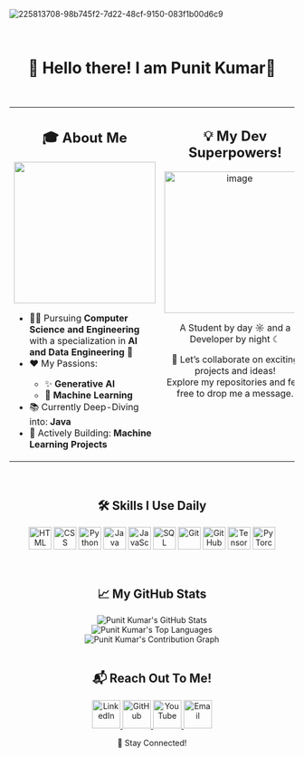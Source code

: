![225813708-98b745f2-7d22-48cf-9150-083f1b00d6c9](https://github.com/user-attachments/assets/7383331d-d120-4da8-be22-5a8630639b4e)


<br>

<div align="center">
  <h1>👋 Hello there! I am Punit Kumar🌟</h1>
</div>

<br>

<table width="100%">
  <tr>
    <td width="50%" valign="top">
      <h2 align="center">🎓 About Me</h2>
      <img src="https://github.com/user-attachments/assets/48f24198-8cf4-4171-8572-e7ca3c3cb511" width="250">
      <ul>
        <li>👨‍🎓 Pursuing <b>Computer Science and Engineering</b> with a specialization in <b>AI and Data Engineering</b> 👑</li>
        <li>❤️ My Passions:</li>
          <ul>
            <li>✨ <b>Generative AI</b></li>
            <li>🧠 <b>Machine Learning</b></li>
          </ul>
        <li>📚 Currently Deep-Diving into: <b>Java</b></li>
        <li>🔨 Actively Building: <b>Machine Learning Projects</b></li>
      </ul>
    </td>
    <td width="50%" valign="top" align="center">
      <h2 align="center">💡 My Dev Superpowers!</h2>
      <p>
        <img width="250" height="250" alt="image" src="https://github.com/user-attachments/assets/1f21c468-c6a6-4531-b98a-cb4efa9cc507" />
      </p>
      <p>
        A Student by day ☼ and a Developer by night ☾
      </p>
      <p>
        🌟 Let’s collaborate on exciting projects and ideas! <br>
        Explore my repositories and feel free to drop me a message.
      </p>
    </td>
  </tr>
</table>

<br>

<div align="center">
  <h2>🛠️ Skills I Use Daily</h2>
  <p>
    <img src="https://cdn.jsdelivr.net/gh/devicons/devicon/icons/html5/html5-original.svg" alt="HTML" width="40" height="40"/>
    <img src="https://cdn.jsdelivr.net/gh/devicons/devicon/icons/css3/css3-original.svg" alt="CSS" width="40" height="40"/>
    <img src="https://cdn.jsdelivr.net/gh/devicons/devicon/icons/python/python-original.svg" alt="Python" width="40" height="40"/>
    <img src="https://cdn.jsdelivr.net/gh/devicons/devicon/icons/java/java-original.svg" alt="Java" width="40" height="40"/>
    <img src="https://cdn.jsdelivr.net/gh/devicons/devicon/icons/javascript/javascript-original.svg" alt="JavaScript" width="40" height="40"/>
    <img src="https://cdn.jsdelivr.net/gh/devicons/devicon/icons/mysql/mysql-original.svg" alt="SQL" width="40" height="40"/>
    <img src="https://cdn.jsdelivr.net/gh/devicons/devicon/icons/git/git-original.svg" alt="Git" width="40" height="40"/>
    <img src="https://cdn.jsdelivr.net/gh/devicons/devicon/icons/github/github-original.svg" alt="GitHub" width="40" height="40"/>
    <img src="https://cdn.jsdelivr.net/gh/devicons/devicon/icons/tensorflow/tensorflow-original.svg" alt="TensorFlow" width="40" height="40"/>
    <img src="https://cdn.jsdelivr.net/gh/devicons/devicon/icons/pytorch/pytorch-original.svg" alt="PyTorch" width="40" height="40"/>
  </p>
</div>

<br>

<div align="center">
  <h2>📈 My GitHub Stats</h2>
  <img src="https://github-readme-stats.vercel.app/api?username=punitkumar4871&show_icons=true&theme=dark&include_all_commits=true&count_private=true&hide_title=true&hide_border=true" alt="Punit Kumar's GitHub Stats"/>
  <br>
  <img src="https://github-readme-stats.vercel.app/api/top-langs/?username=punitkumar4871&layout=compact&theme=dark&hide_title=true&hide_border=true" alt="Punit Kumar's Top Languages"/>
  <br>
  <img src="https://raw.githubusercontent.com/punitkumar4871/punitkumar4871/output/github-contribution-grid-snake-dark.svg" alt="Punit Kumar's Contribution Graph"/>
</div>

<br>

<div align="center">
  <h2>📬 Reach Out To Me!</h2>
  <p>
    <a href="https://linkedin.com/in/punitkumar4871" target="_blank">
      <img src="assets/social_linkedin.png" alt="LinkedIn" width="50"/>
    </a>
    <a href="https://github.com/punitkumar4871" target="_blank">
      <img src="assets/social_github.png" alt="GitHub" width="50"/>
    </a>
    <a href="https://www.youtube.com/your_youtube_channel" target="_blank">
      <img src="assets/social_youtube.png" alt="YouTube" width="50"/>
    </a>
    <a href="mailto:your_email@example.com">
      <img src="assets/social_email.png" alt="Email" width="50"/>
    </a>
  </p>
</div>

<div align="center">
  🚀 Stay Connected!
</div>
